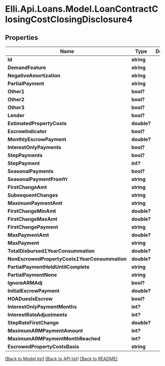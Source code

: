 # Elli.Api.Loans.Model.LoanContractClosingCostClosingDisclosure4
## Properties

Name | Type | Description | Notes
------------ | ------------- | ------------- | -------------
**Id** | **string** |  | [optional] 
**DemandFeature** | **string** |  | [optional] 
**NegativeAmortization** | **string** |  | [optional] 
**PartialPayment** | **string** |  | [optional] 
**Other1** | **bool?** |  | [optional] 
**Other2** | **bool?** |  | [optional] 
**Other3** | **bool?** |  | [optional] 
**Lender** | **bool?** |  | [optional] 
**EstimatedPropertyCosts** | **double?** |  | [optional] 
**EscrowIndicator** | **bool?** |  | [optional] 
**MonthlyEscrowPayment** | **double?** |  | [optional] 
**InterestOnlyPayments** | **bool?** |  | [optional] 
**StepPayments** | **bool?** |  | [optional] 
**StepPayment** | **int?** |  | [optional] 
**SeasonalPayments** | **bool?** |  | [optional] 
**SeasonalPaymentFromYr** | **string** |  | [optional] 
**FirstChangeAmt** | **string** |  | [optional] 
**SubsequentChanges** | **string** |  | [optional] 
**MaximumPaymentAmt** | **string** |  | [optional] 
**FirstChangeMinAmt** | **double?** |  | [optional] 
**FirstChangeMaxAmt** | **double?** |  | [optional] 
**FirstChangePayment** | **string** |  | [optional] 
**MaxPaymentAmt** | **double?** |  | [optional] 
**MaxPayment** | **string** |  | [optional] 
**TotalDisbursed1YearConsummation** | **double?** |  | [optional] 
**NonEscrowedPropertyCosts1YearConsummation** | **double?** |  | [optional] 
**PartialPaymentHoldUntilComplete** | **string** |  | [optional] 
**PartialPaymentNone** | **string** |  | [optional] 
**IgnoreARMAdj** | **bool?** |  | [optional] 
**InitialEscrowPayment** | **double?** |  | [optional] 
**HOADuesIsEscrow** | **bool?** |  | [optional] 
**InterestOnlyPaymentMonths** | **int?** |  | [optional] 
**InterestRateAdjustments** | **int?** |  | [optional] 
**StepRateFirstChange** | **double?** |  | [optional] 
**MaximumARMPaymentAmount** | **int?** |  | [optional] 
**MaximumARMPaymentMonthReached** | **int?** |  | [optional] 
**EscrowedPropertyCostsBasis** | **string** |  | [optional] 

[[Back to Model list]](../README.md#documentation-for-models) [[Back to API list]](../README.md#documentation-for-api-endpoints) [[Back to README]](../README.md)


